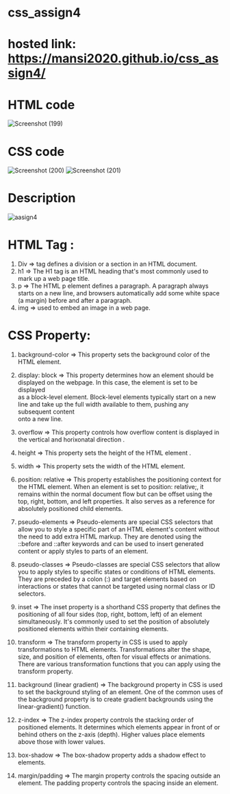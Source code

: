 # css_assign4
# hosted link: https://mansi2020.github.io/css_assign4/
# HTML code  
![Screenshot (199)](https://github.com/mansi2020/css_assign4/assets/57188328/2e359af6-a761-44c4-abc7-10d2874bb5dd)  

# CSS code
![Screenshot (200)](https://github.com/mansi2020/css_assign4/assets/57188328/011caba5-4276-48d3-b244-638d5ab8248e)
![Screenshot (201)](https://github.com/mansi2020/css_assign4/assets/57188328/f3852ba4-ec61-4a7f-8c3e-aa4131d8d5a1)  

# Description
![aasign4](https://github.com/mansi2020/css_assign4/assets/57188328/1d5c563d-8793-444d-a39c-fed0f0c9bf33)

# HTML Tag :
1) Div => tag defines a division or a section in an HTML document.
2) h1 => The H1 tag is an HTML heading that's most commonly used to mark up a web page title.
3) p => The HTML p element defines a paragraph. A paragraph always starts on a new line, and browsers automatically add some white space (a margin)
 before and after a paragraph.
4) img => used to embed an image in a web page.

# CSS Property:   

1) background-color => This property sets the background color of the HTML element.

2) display: block =>  This property determines how an element should be displayed on the webpage. In this case, the element is set to be displayed   
as a block-level element. Block-level elements typically start on a new line and take up the full width available to them, pushing any subsequent content   
onto a new line.  

3) overflow => This property controls how overflow content is displayed in the vertical  and horixonatal direction .

4) height => This property sets the height of the HTML element .  

5) width => This property sets the width of the HTML element.
   
6) position: relative => This property establishes the positioning context for the HTML element. When an element is set to position: relative;, it remains
   within the normal document flow but can be offset using the top, right, bottom, and left properties. It also serves as a reference for absolutely
   positioned child elements.

7) pseudo-elements =>  Pseudo-elements are special CSS selectors that allow you to style a specific part of an HTML element's content without the need to
   add extra HTML markup. They are denoted using the ::before and ::after keywords and can be used to insert generated content or apply styles to parts of an
   element.

8) pseudo-classes => Pseudo-classes are special CSS selectors that allow you to apply styles to specific states or conditions of HTML elements.
   They are preceded by a colon (:) and target elements based on interactions or states that cannot be targeted using normal class or ID selectors.

9) inset => The inset property is a shorthand CSS property that defines the positioning of all four sides (top, right, bottom, left) of an element
   simultaneously. It's commonly used to set the position of absolutely positioned elements within their containing elements.

10) transform => The transform property in CSS is used to apply transformations to HTML elements. Transformations alter the shape, size, and position of
    elements, often for visual effects or animations. There are various transformation functions that you can apply using the transform property.

11) background (linear gradient) => The background property in CSS is used to set the background styling of an element. One of the common uses of the
     background property is to create gradient backgrounds using the linear-gradient() function.

12) z-index => The z-index property controls the stacking order of positioned elements. It determines which elements appear in front of or behind
    others on the z-axis (depth). Higher values place elements above those with lower values.

13) box-shadow => The box-shadow property adds a shadow effect to elements.

14) margin/padding => The margin property controls the spacing outside an element. The padding property controls the spacing inside an element.

